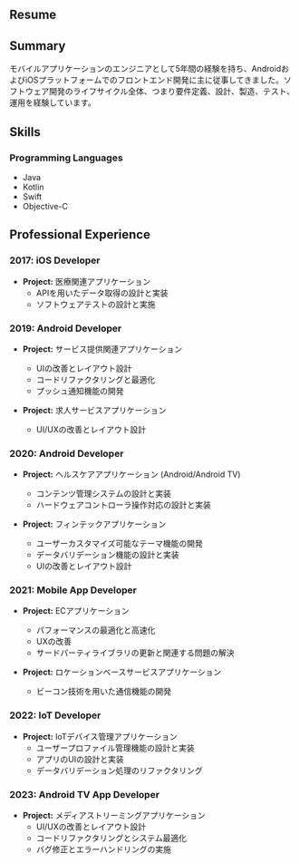 ## Resume

## Summary

モバイルアプリケーションのエンジニアとして5年間の経験を持ち、AndroidおよびiOSプラットフォームでのフロントエンド開発に主に従事してきました。ソフトウェア開発のライフサイクル全体、つまり要件定義、設計、製造、テスト、運用を経験しています。

## Skills

### Programming Languages

- Java
- Kotlin
- Swift
- Objective-C

## Professional Experience

### 2017: iOS Developer 

- **Project:** 医療関連アプリケーション
    - APIを用いたデータ取得の設計と実装
    - ソフトウェアテストの設計と実施

### 2019: Android Developer 

- **Project:** サービス提供関連アプリケーション
    - UIの改善とレイアウト設計
    - コードリファクタリングと最適化
    - プッシュ通知機能の開発

- **Project:** 求人サービスアプリケーション
    - UI/UXの改善とレイアウト設計

### 2020: Android Developer

- **Project:** ヘルスケアアプリケーション (Android/Android TV)
    - コンテンツ管理システムの設計と実装
    - ハードウェアコントローラ操作対応の設計と実装

- **Project:** フィンテックアプリケーション
    - ユーザーカスタマイズ可能なテーマ機能の開発
    - データバリデーション機能の設計と実装
    - UIの改善とレイアウト設計

### 2021: Mobile App Developer 

- **Project:** ECアプリケーション
    - パフォーマンスの最適化と高速化
    - UXの改善
    - サードパーティライブラリの更新と関連する問題の解決

- **Project:** ロケーションベースサービスアプリケーション
    - ビーコン技術を用いた通信機能の開発

### 2022: IoT Developer 

- **Project:** IoTデバイス管理アプリケーション
    - ユーザープロファイル管理機能の設計と実装
    - アプリのUIの設計と実装
    - データバリデーション処理のリファクタリング

### 2023: Android TV App Developer

- **Project:** メディアストリーミングアプリケーション
    - UI/UXの改善とレイアウト設計
    - コードリファクタリングとシステム最適化
    - バグ修正とエラーハンドリングの実施
